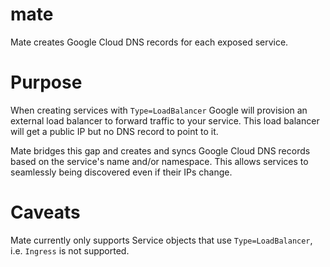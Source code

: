 # mate

Mate creates Google Cloud DNS records for each exposed service.

# Purpose

When creating services with `Type=LoadBalancer` Google will provision an external load balancer to forward traffic to your service. This load balancer will get a public IP but no DNS record to point to it.

Mate bridges this gap and creates and syncs Google Cloud DNS records based on the service's name and/or namespace. This allows services to seamlessly being discovered even if their IPs change.

# Caveats

Mate currently only supports Service objects that use `Type=LoadBalancer`, i.e. `Ingress` is not supported.

